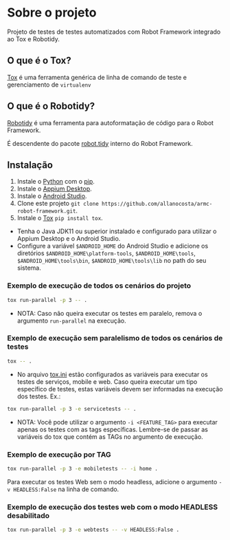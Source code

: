 # Sobre o projeto

Projeto de testes de testes automatizados com Robot Framework integrado ao Tox e Robotidy.

## O que é o Tox?

[Tox][WhatIsTox] é uma ferramenta genérica de linha de comando de teste e gerenciamento de ```virtualenv```

## O que é o Robotidy?

[Robotidy][RobotidyIntroduction] é uma ferramenta para autoformatação de código para o Robot Framework.

É descendente do pacote [robot.tidy][RobotidyRobotFramework] interno do Robot Framework.

## Instalação

1. Instale o [Python][Python] com o [pip][pip].
2. Instale o [Appium Desktop][AppiumDesktop].
3. Instale o [Android Studio][AndroidStudio].
4. Clone este projeto ```git clone https://github.com/allanocosta/armc-robot-framework.git```.
5. Instale o [Tox][ToxInstall] ```pip install tox```.

- Tenha o Java JDK11 ou superior instalado e configurado para utilizar o Appium Desktop e o Android Studio.
- Configure a variável `$ANDROID_HOME` do Android Studio e adicione os diretórios `$ANDROID_HOME\platform-tools`, `$ANDROID_HOME\tools`, `$ANDROID_HOME\tools\bin`, `$ANDROID_HOME\tools\lib` no path do seu sistema.

### Exemplo de execução de todos os cenários do projeto

```bash
tox run-parallel -p 3 -- .
```

- NOTA: Caso não queira executar os testes em paralelo, remova o argumento ```run-parallel``` na execução.

### Exemplo de execução sem paralelismo de todos os cenários de testes

```bash
tox -- .
```

- No arquivo [tox.ini][tox.ini] estão configurados as variáveis para executar os testes de serviços, mobile e web. Caso queira executar um tipo específico de testes, estas variáveis devem ser informadas na execução dos testes. Ex.:

```bash
tox run-parallel -p 3 -e servicetests -- .
```

- NOTA: Você pode utilizar o argumento ```-i <FEATURE_TAG>``` para executar apenas os testes com as tags específicas. Lembre-se de passar as variáveis do tox que contém as TAGs no argumento de execução.

### Exemplo de execução por TAG

```bash
tox run-parallel -p 3 -e mobiletests -- -i home .
```

Para executar os testes Web sem o modo headless, adicione o argumento ```-v HEADLESS:False``` na linha de comando.

### Exemplo de execução dos testes web com o modo HEADLESS desabilitado

```bash
tox run-parallel -p 3 -e webtests -- -v HEADLESS:False .
```

[WhatIsTox]: https://tox.wiki/en/latest/#what-is-tox
[RobotidyIntroduction]: https://robotidy.readthedocs.io/en/stable/#introduction
[RobotidyRobotFramework]: https://robotframework.org/robotframework/latest/RobotFrameworkUserGuide.html#tidy
[Python]: https://www.python.org/
[pip]: https://pip.pypa.io
[ToxInstall]: https://tox.wiki/en/latest/installation.html
[AppiumDesktop]: https://appium.io/downloads.html
[AndroidStudio]: https://developer.android.com/studio
[tox.ini]: https://github.com/allanocosta/armc-robot-framework/blob/develop/tox.ini
